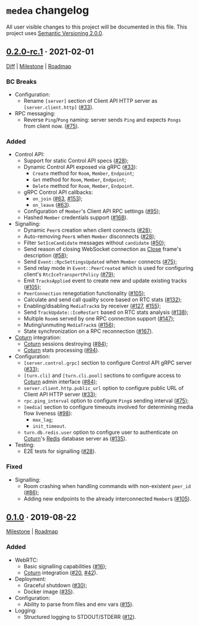 `medea` changelog
=================

All user visible changes to this project will be documented in this file. This project uses [Semantic Versioning 2.0.0].




## [0.2.0-rc.1] · 2021-02-01
[0.2.0-rc.1]: /../../tree/medea-0.2.0-rc.1

[Diff](/../../compare/medea-0.1.0...medea-0.2.0-rc.1) | [Milestone](/../../milestone/2) | [Roadmap](/../../issues/27)

### BC Breaks

- Configuration:
    - Rename `[server]` section of Client API HTTP server as `[server.client.http]` ([#33]).
- RPC messaging:
    - Reverse `Ping`/`Pong` naming: server sends `Ping` and expects `Pongs` from client now. ([#75]).

### Added

- Control API:
    - Support for static Сontrol API specs ([#28]);
    - Dynamic Control API exposed via gRPC ([#33]):
        - `Create` method for `Room`, `Member`, `Endpoint`;
        - `Get` method for `Room`, `Member`, `Endpoint`;
        - `Delete` method for `Room`, `Member`, `Endpoint`.
    - gRPC Control API callbacks:
        - `on_join` ([#63], [#153]);
        - `on_leave` ([#63]).
    - Configuration of `Member`'s Client API RPC settings ([#95]);
    - Hashed `Member` credentials support ([#168]).
- Signalling:
    - Dynamic `Peer`s creation when client connects ([#28]);
    - Auto-removing `Peer`s when `Member` disconnects ([#28]);
    - Filter `SetIceCandidate` messages without `candidate` ([#50]);
    - Send reason of closing WebSocket connection as [Close](https://tools.ietf.org/html/rfc4566#section-5.14) frame's description ([#58]);
    - Send `Event::RpcSettingsUpdated` when `Member` connects ([#75]);
    - Send relay mode in `Event::PeerCreated` which is used for configuring client's `RtcIceTransportPolicy` ([#79]);
    - Emit `TracksApplied` event to create new and update existing tracks ([#105]);
    - `PeerConnection` renegotiation functionality ([#105]);
    - Calculate and send call quality score based on RTC stats ([#132]);
    - Enabling/disabling `MediaTrack`s by receiver ([#127], [#155]);
    - Send `TrackUpdate::IceRestart` based on RTC stats analysis ([#138]);
    - Multiple `Room`s served by one RPC connection support ([#147]);
    - Muting/unmuting `MediaTrack`s ([#156]);
    - State synchronization on a RPC reconnection ([#167]).
- [Coturn] integration:
    - [Coturn] sessions destroying ([#84]);
    - [Coturn] stats processing ([#94]).
- Configuration:
    - `[server.control.grpc]` section to configure Control API gRPC server ([#33]);
    - `[turn.cli]` and `[turn.cli.pool]` sections to configure access to [Coturn] admin interface ([#84]);
    - `server.client.http.public_url` option to configure public URL of Client API HTTP server ([#33]);
    - `rpc.ping_interval` option to configure `Ping`s sending interval ([#75]);
    - `[media]` section to configure timeouts involved for determining media flow liveness ([#98]):
        - `max_lag`;
        - `init_timeout`.
    - `turn.db.redis.user` option to configure user to authenticate on [Coturn]'s [Redis] database server as ([#135]).
- Testing:
    - E2E tests for signalling ([#28]).

### Fixed

- Signalling:
    - Room crashing when handling commands with non-existent `peer_id` ([#86]);
    - Adding new endpoints to the already interconnected `Member`s ([#105]).

[#28]: /../../pull/28
[#33]: /../../pull/33
[#50]: /../../pull/50
[#58]: /../../pull/58
[#63]: /../../pull/63
[#75]: /../../pull/75
[#79]: /../../pull/79
[#81]: /../../pull/81
[#84]: /../../pull/84
[#86]: /../../pull/86
[#94]: /../../pull/94
[#95]: /../../pull/95
[#98]: /../../pull/98
[#105]: /../../pull/105
[#127]: /../../pull/127
[#132]: /../../pull/132
[#135]: /../../pull/135
[#138]: /../../pull/138
[#147]: /../../pull/147
[#153]: /../../pull/153
[#155]: /../../pull/155
[#156]: /../../pull/156
[#167]: /../../pull/167
[#168]: /../../pull/168




## [0.1.0] · 2019-08-22
[0.1.0]: /../../tree/medea-0.1.0

[Milestone](/../../milestone/1) | [Roadmap](/../../issues/8)

### Added

- WebRTC:
    - Basic signalling capabilities ([#16](/../../pull/16));
    - [Coturn] integration ([#20](/../../pull/20), [#42](/../../pull/42)).
- Deployment:
    - Graceful shutdown ([#30](/../../pull/30));
    - Docker image ([#35](/../../pull/35)).
- Configuration:
    - Ability to parse from files and env vars ([#15](/../../pull/15)).
- Logging:
    - Structured logging to STDOUT/STDERR ([#12](/../../pull/12)).





[Coturn]: https://github.com/coturn/coturn
[Redis]: https://redis.io
[Semantic Versioning 2.0.0]: https://semver.org
